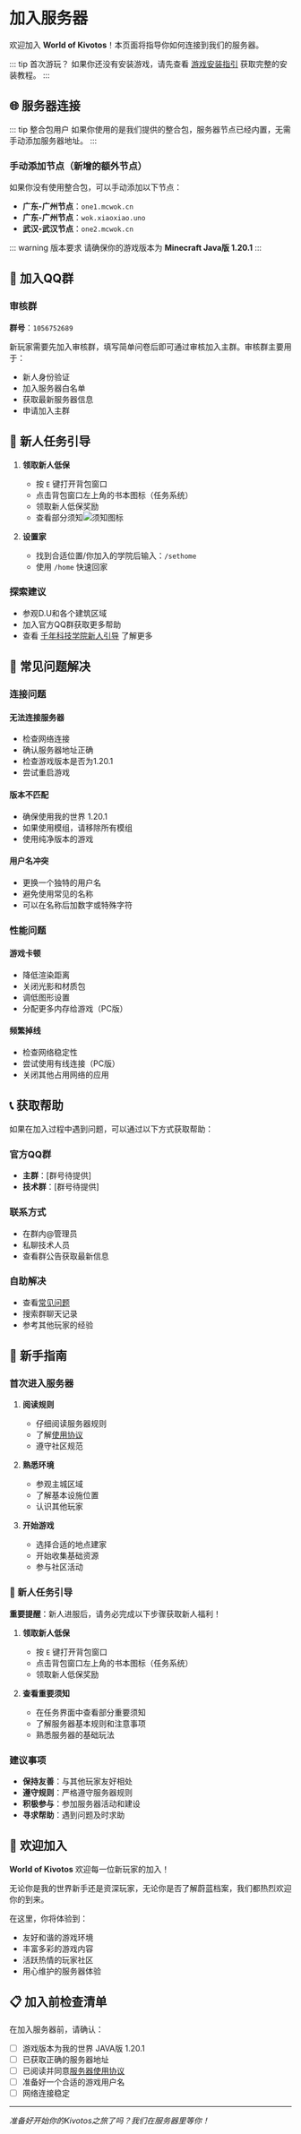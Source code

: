 # 加入服务器

欢迎加入 **World of Kivotos**！本页面将指导你如何连接到我们的服务器。

::: tip 首次游玩？
如果你还没有安装游戏，请先查看 [游戏安装指引](/server/installation) 获取完整的安装教程。
:::

## 🌐 服务器连接

::: tip 整合包用户
如果你使用的是我们提供的整合包，服务器节点已经内置，无需手动添加服务器地址。
:::

### 手动添加节点（新增的额外节点）
如果你没有使用整合包，可以手动添加以下节点：
- **广东-广州节点**：`one1.mcwok.cn`
- **广东-广州节点**：`wok.xiaoxiao.uno`  
- **武汉-武汉节点**：`one2.mcwok.cn`

::: warning 版本要求
请确保你的游戏版本为 **Minecraft Java版 1.20.1**
:::

## 🎯 加入QQ群

### 审核群
**群号**：`1056752689`

新玩家需要先加入审核群，填写简单问卷后即可通过审核加入主群。审核群主要用于：
- 新人身份验证
- 加入服务器白名单
- 获取最新服务器信息
- 申请加入主群


## 🎯 新人任务引导

1. **领取新人低保**
   - 按 `E` 键打开背包窗口
   - 点击背包窗口左上角的书本图标（任务系统）
   - 领取新人低保奖励
   - 查看部分须知![须知图标](docs\public\Task_1.png)

2. **设置家**
   - 找到合适位置/你加入的学院后输入：`/sethome`
   - 使用 `/home` 快速回家

### 探索建议
- 参观D.U和各个建筑区域
- 加入官方QQ群获取更多帮助
- 查看 [千年科技学院新人引导](/millennium/newcomer-guide) 了解更多

## 🔧 常见问题解决

### 连接问题

#### 无法连接服务器
- 检查网络连接
- 确认服务器地址正确
- 检查游戏版本是否为1.20.1
- 尝试重启游戏

#### 版本不匹配
- 确保使用我的世界 1.20.1
- 如果使用模组，请移除所有模组
- 使用纯净版本的游戏

#### 用户名冲突
- 更换一个独特的用户名
- 避免使用常见的名称
- 可以在名称后加数字或特殊字符

### 性能问题

#### 游戏卡顿
- 降低渲染距离
- 关闭光影和材质包
- 调低图形设置
- 分配更多内存给游戏（PC版）

#### 频繁掉线
- 检查网络稳定性
- 尝试使用有线连接（PC版）
- 关闭其他占用网络的应用

## 📞 获取帮助

如果在加入过程中遇到问题，可以通过以下方式获取帮助：

### 官方QQ群
- **主群**：[群号待提供]
- **技术群**：[群号待提供]

### 联系方式
- 在群内@管理员
- 私聊技术人员
- 查看群公告获取最新信息

### 自助解决
- 查看[常见问题](/faq)
- 搜索群聊天记录
- 参考其他玩家的经验

## 🎯 新手指南

### 首次进入服务器

1. **阅读规则**
   - 仔细阅读服务器规则
   - 了解[使用协议](/eula)
   - 遵守社区规范

2. **熟悉环境**
   - 参观主城区域
   - 了解基本设施位置
   - 认识其他玩家

3. **开始游戏**
   - 选择合适的地点建家
   - 开始收集基础资源
   - 参与社区活动

### 🎁 新人任务引导

**重要提醒**：新人进服后，请务必完成以下步骤获取新人福利！

1. **领取新人低保**
   - 按 `E` 键打开背包窗口
   - 点击背包窗口左上角的书本图标（任务系统）
   - 领取新人低保奖励

2. **查看重要须知**
   - 在任务界面中查看部分重要须知
   - 了解服务器基本规则和注意事项
   - 熟悉服务器的基础玩法

### 建议事项

- **保持友善**：与其他玩家友好相处
- **遵守规则**：严格遵守服务器规则
- **积极参与**：参加服务器活动和建设
- **寻求帮助**：遇到问题及时求助

## 🌟 欢迎加入

**World of Kivotos** 欢迎每一位新玩家的加入！

无论你是我的世界新手还是资深玩家，无论你是否了解蔚蓝档案，我们都热烈欢迎你的到来。

在这里，你将体验到：
- 友好和谐的游戏环境
- 丰富多彩的游戏内容
- 活跃热情的玩家社区
- 用心维护的服务器体验

## 📋 加入前检查清单

在加入服务器前，请确认：

- [ ] 游戏版本为我的世界 JAVA版 1.20.1
- [ ] 已获取正确的服务器地址
- [ ] 已阅读并同意[服务器使用协议](/eula)
- [ ] 准备好一个合适的游戏用户名
- [ ] 网络连接稳定

---

*准备好开始你的Kivotos之旅了吗？我们在服务器里等你！*
